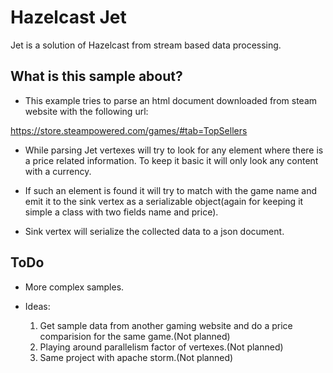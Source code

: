# Hazelcast Jet

Jet is a solution of Hazelcast from stream based data processing. 

## What is this sample about?

- This example tries
to parse an html document downloaded from steam website with the following url:

https://store.steampowered.com/games/#tab=TopSellers

- While parsing Jet vertexes will try to look for any element where there is a price 
related information. To keep it basic it will only look any content with a currency.

- If such an element is found it will try to match with the game name and emit it to the
sink vertex as a serializable object(again for keeping it simple a class with
two fields name and price).

- Sink vertex will serialize the collected data to a json document.

## ToDo

- More complex samples.

- Ideas: 
    1. Get sample data from another gaming website and do a price comparision for
          the same game.(Not planned)
    2. Playing around parallelism factor of vertexes.(Not planned)
    3. Same project with apache storm.(Not planned)
    


